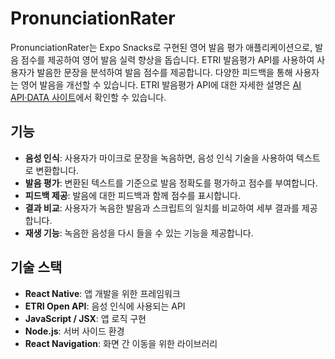 # PronunciationRater

PronunciationRater는 Expo Snacks로 구현된 영어 발음 평가 애플리케이션으로, 발음 점수를 제공하여 영어 발음 실력 향상을 돕습니다.
ETRI 발음평가 API를 사용하여 사용자가 발음한 문장을 분석하여 발음 점수를 제공합니다. 다양한 피드백을 통해 사용자는 영어 발음을 개선할 수 있습니다.
ETRI 발음평가 API에 대한 자세한 설명은 [AI API·DATA 사이트](https://aiopen.etri.re.kr/guide/pronunciation)에서 확인할 수 있습니다.


## 기능

- **음성 인식**: 사용자가 마이크로 문장을 녹음하면, 음성 인식 기술을 사용하여 텍스트로 변환합니다.
- **발음 평가**: 변환된 텍스트를 기준으로 발음 정확도를 평가하고 점수를 부여합니다.
- **피드백 제공**: 발음에 대한 피드백과 함께 점수를 표시합니다.
- **결과 비교**: 사용자가 녹음한 발음과 스크립트의 일치를 비교하여 세부 결과를 제공합니다.
- **재생 기능**: 녹음한 음성을 다시 들을 수 있는 기능을 제공합니다.

## 기술 스택

- **React Native**: 앱 개발을 위한 프레임워크
- **ETRI Open API**: 음성 인식에 사용되는 API
- **JavaScript / JSX**: 앱 로직 구현
- **Node.js**: 서버 사이드 환경
- **React Navigation**: 화면 간 이동을 위한 라이브러리

